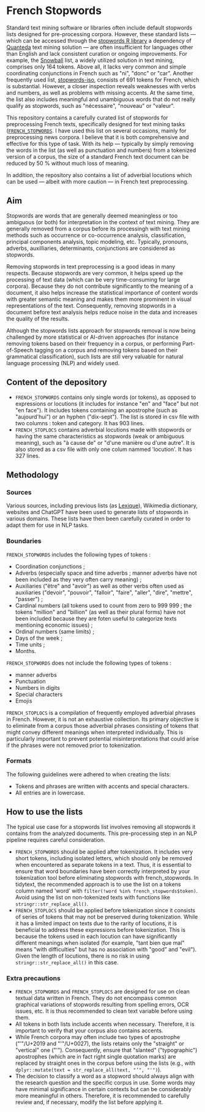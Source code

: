 # French Stopwords

Standard text mining software or libraries often include default stopwords lists designed for pre-processing corpora. However, these standard lists — which can be accessed through the [stopwords R library](https://github.com/quanteda/stopwords) a dependency of [Quanteda](https://github.com/quanteda/) text mining solution — are often insufficient for languages other than English and lack consistent curation or ongoing improvements. For example, the [Snowball](https://snowballstem.org/projects.html) list, a widely utilized solution in text mining, comprises only 164 tokens. Above all, it lacks very common and simple coordinating conjunctions in French such as "ni", "donc" or "car". Another frequently used list, [stopwords-iso](https://github.com/stopwords-iso/stopwords-fr/tree/master), consists of 691 tokens for French, which is substantial. However, a closer inspection reveals weaknesses with verbs and numbers, as well as problems with missing accents. At the same time, the list also includes meaningful and unambiguous words that do not really qualify as stopwords, such as "nécessaire", "nouveau" or "valeur".

This repository contains a carefully curated list of stopwords for preprocessing French texts, specifically designed for text mining tasks ([`FRENCH_STOPWORDS`](french_stopwords.csv). I have used this list on several occasions, mainly for preprocessing news corpora. I believe that it is both comprehensive and effective for this type of task. With its help — typically by simply removing the words in the list (as well as punctuation and numbers) from a tokenized version of a corpus, the size of a standard French text document can be reduced by 50 % without much loss of meaning.

In addition, the repository also contains a list of adverbial locutions which can be used — albeit with more caution — in French text preprocessing.

## Aim

Stopwords are words that are generally deemed meaningless or too ambiguous (or both) for interpretation in the context of text mining. They are generally removed from a corpus before its processingh with text mining methods such as occurrence or co-occurrence analysis, classification, principal components analysis, topic modeling, etc. Typically, pronouns, adverbs, auxilliaries, determinants, conjunctions are considered as stopwords.

Removing stopwords in text preprocessing is a good ideas in many respects. Because stopwords are very common, it helps speed up the processing of text data (which can be very time-consuming for large corpora). Because they do not contribute significantly to the meaning of a document, it also helps increase the statistical importance of content words with greater semantic meaning and makes them more prominent in visual representations of the text. Consequently, removing stopwords in a document before text analysis helps reduce noise in the data and increases the quality of the results.

Although the stopwords lists approach for stopwords removal is now being challenged by more statistical or AI-driven approaches (for instance removing tokens based on their frequency in a corpus, or performing Part-of-Speech tagging on a corpus and removing tokens based on their grammatical classification), such lists are still very valuable for natural language processing (NLP) and widely used.

## Content of the depository

- `FRENCH_STOPWORDS` contains only single words (or tokens), as opposed to expressions or locutions (it includes for instance "en" and "face" but not "en face"). It includes tokens containing an apostrophe (such as "aujourd'hui") or an hyphen ("dix-sept"). The list is stored in csv file with two columns : token and category. It has 903 lines.
- `FRENCH_STOPLOCS` contains adverbial locutions made with stopwords or having the same characteristics as stopwords (weak or ambiguous meaning), such as "à cause de" or "d'une manière ou d'une autre". It is also stored as a csv file with only one colum nammed 'locution'. It has 327 lines.

## Methodology

### Sources

Various sources, including previous lists (as [Lexique](http://www.lexique.org/)), Wikimedia dictionary, websites and ChatGPT have been used to generate lists of stopwords in various domains. These lists have then been carefully curated in order to adapt them for use in NLP tasks.

### Boundaries

`FRENCH_STOPWORDS` includes the following types of tokens :
- Coordination conjunctions ;
- Adverbs (especially space and time adverbs ; manner adverbs have not been included as they very often carry meaning) ;
- Auxiliaries ("être" and "avoir") as well as other verbs often used as auxiliaries ("devoir", "pouvoir", "falloir", "faire", "aller", "dire", "mettre", "passer") ;
- Cardinal numbers (all tokens used to count from zero to 999 999 ; the tokens "million" and "billion" (as well as their plural forms) have not been included because they are foten useful to categorize texts mentioning economic issues) ;
- Ordinal numbers (same limits) ;
- Days of the week ;
- Time units ;
- Months.

`FRENCH_STOPWORDS` does not include the following types of tokens :
- manner adverbs
- Punctuation
- Numbers in digits
- Special characters
- Emojis

`FRENCH_STOPLOCS` is a compilation of frequently employed adverbial phrases in French. However, it is not an exhaustive collection. Its primary objective is to eliminate from a corpus those adverbial phrases consisting of tokens that might convey different meanings when interpreted individually. This is particularly important to prevent potential misinterpretations that could arise if the phrases were not removed prior to tokenization.

### Formats

The following guidelines were adhered to when creating the lists:

- Tokens and phrases are written with accents and special characters.
- All entries are in lowercase.

## How to use the lists

The typical use case for a stopwords list involves removing all stopwords it contains from the analyzed documents. This pre-processing step in an NLP pipeline requires careful consideration.

- `FRENCH_STOPWORDS` should be applied after tokenization. It includes very short tokens, including isolated letters, which should only be removed when encountered as separate tokens in a text. Thus, it is essential to ensure that word boundaries have been correctly interpreted by your tokenization tool before eliminating stopwords with french_stopwords. In tidytext, the recommended approach is to use the list on a tokens column named 'word' with `filter(!word %in% french_stopwords$token)`. Avoid using the list on non-tokenized texts with functions like `stringr::str_replace_all()`.
- `FRENCH_STOPLOCS` should be applied before tokenization since it consists of series of tokens that may not be preserved during tokenization. While it has a limited impact on texts due to the rarity of locutions, it is beneficial to address these expressions before tokenization. This is because the tokens used in each locution can have significantly different meanings when isolated (for example, "tant bien que mal" means "with difficulties" but has no association with "good" and "evil"). Given the length of locutions, there is no risk in using `stringr::str_replace_all()` in this case.

### Extra precautions

- `FRENCH_STOPWORDS` and  `FRENCH_STOPLOCS` are designed for use on clean textual data written in French. They do not encompass common graphical variations of stopwords resulting from spelling errors, OCR issues, etc. It is thus recommended to clean text variable before using them.
- All tokens in both lists include accents when necessary. Therefore, it is important to verify that your corpus also contains accents.
- While French corpora may often include two types of apostrophe ("’"/U+2019 and "'"/U+0027), the lists retains only the "straight" or "vertical" one ("'"). Consequently, ensure that "slanted" ("typographic") apostrophes (which are in fact right single quotation marks) are replaced by straight ones in the corpus before using the lists (e.g., with `dplyr::mutate(text = str_replace_all(text, "’", "'")`).
- The decision to classify a word as a stopword should always align with the research question and the specific corpus in use. Some words may have minimal significance in certain contexts but can be considerably more meaningful in others. Therefore, it is recommended to carefully review and, if necessary, modify the list before applying it.
